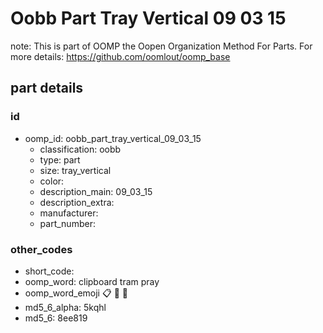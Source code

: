 # Oobb Part Tray Vertical 09 03 15  

note: This is part of OOMP the Oopen Organization Method For Parts. For more details: https://github.com/oomlout/oomp_base

##  part details





### id
* oomp_id: oobb_part_tray_vertical_09_03_15
  * classification: oobb
  * type: part
  * size: tray_vertical
  * color: 
  * description_main: 09_03_15
  * description_extra: 
  * manufacturer: 
  * part_number: 

### other_codes
* short_code: 
* oomp_word: clipboard tram pray
* oomp_word_emoji :clipboard: :tram: :pray:
* md5_6_alpha: 5kqhl
* md5_6: 8ee819